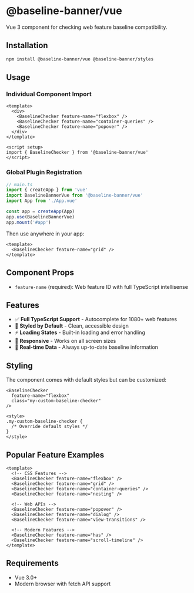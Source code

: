 # @baseline-banner/vue

Vue 3 component for checking web feature baseline compatibility.

## Installation

```bash
npm install @baseline-banner/vue @baseline-banner/styles
```

## Usage

### Individual Component Import

```vue
<template>
  <div>
    <BaselineChecker feature-name="flexbox" />
    <BaselineChecker feature-name="container-queries" />
    <BaselineChecker feature-name="popover" />
  </div>
</template>

<script setup>
import { BaselineChecker } from '@baseline-banner/vue'
</script>
```

### Global Plugin Registration

```typescript
// main.ts
import { createApp } from 'vue'
import BaselineBannerVue from '@baseline-banner/vue'
import App from './App.vue'

const app = createApp(App)
app.use(BaselineBannerVue)
app.mount('#app')
```

Then use anywhere in your app:

```vue
<template>
  <BaselineChecker feature-name="grid" />
</template>
```

## Component Props

- `feature-name` (required): Web feature ID with full TypeScript intellisense

## Features

- ✅ **Full TypeScript Support** - Autocomplete for 1080+ web features
- 🎨 **Styled by Default** - Clean, accessible design
- ⚡ **Loading States** - Built-in loading and error handling
- 📱 **Responsive** - Works on all screen sizes
- 🎯 **Real-time Data** - Always up-to-date baseline information

## Styling

The component comes with default styles but can be customized:

```vue
<BaselineChecker 
  feature-name="flexbox" 
  class="my-custom-baseline-checker" 
/>

<style>
.my-custom-baseline-checker {
  /* Override default styles */
}
</style>
```

## Popular Feature Examples

```vue
<template>
  <!-- CSS Features -->
  <BaselineChecker feature-name="flexbox" />
  <BaselineChecker feature-name="grid" />
  <BaselineChecker feature-name="container-queries" />
  <BaselineChecker feature-name="nesting" />
  
  <!-- Web APIs -->
  <BaselineChecker feature-name="popover" />
  <BaselineChecker feature-name="dialog" />
  <BaselineChecker feature-name="view-transitions" />
  
  <!-- Modern Features -->
  <BaselineChecker feature-name="has" />
  <BaselineChecker feature-name="scroll-timeline" />
</template>
```

## Requirements

- Vue 3.0+
- Modern browser with fetch API support
